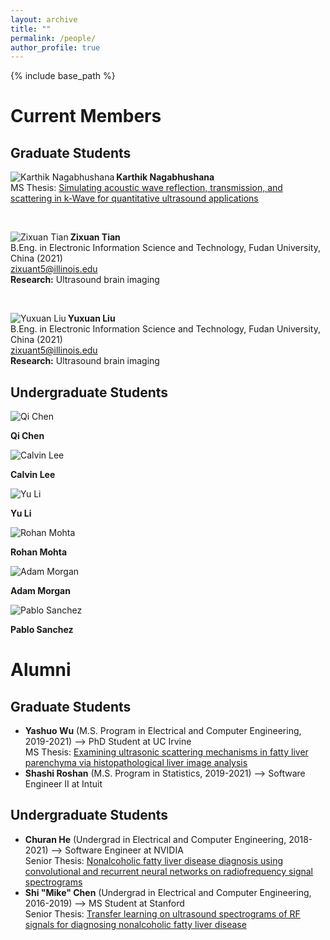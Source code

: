 ```yaml
---
layout: archive
title: ""
permalink: /people/
author_profile: true
---
```


{% include base_path %}

Current Members
======

## Graduate Students

<div class="author__avatar">
  <img src="/images/img/students/Karthik Nagabhushana.jpg" align="left" vertical-align="middle" class="author__avatar" alt="Karthik Nagabhushana">
</div>

<div class="member profile">
   <strong>Karthik Nagabhushana</strong><br/>
    MS Thesis: <a href = "pdf link">Simulating acoustic wave reflection, transmission, and scattering in k-Wave for quantitative ultrasound applications </a>  <br/>
</div>
<p>&nbsp;</p>


<div class="author__avatar">
  <img src="/images/img/students/Zixuan Tian.jpg" align="left" margin="0px 50px 0px 0px" class="author__avatar" alt="Zixuan Tian"> 
</div>
 
<div class="member profile">
  <strong>Zixuan Tian</strong><br>
  B.Eng. in Electronic Information Science and Technology, Fudan University, China (2021)<br>
  <a href="mailto:zixuant5@illinois.edu">zixuant5@illinois.edu</a><br>
  <strong>Research:</strong> Ultrasound brain imaging<br>
</div>
<p>&nbsp;</p>
  
<div class="author__avatar">
    <img src="/images/img/students/Yuxuan Liu.jpg" align="left" class="author__avatar" alt="Yuxuan Liu">  
</div>

<div class="member profile">
   <strong>Yuxuan Liu</strong><br>
   B.Eng. in Electronic Information Science and Technology, Fudan University, China (2021)<br>
   <a href="mailto:zixuant5@illinois.edu">zixuant5@illinois.edu</a><br>
   <strong>Research:</strong> Ultrasound brain imaging<br>
</div>

## Undergraduate Students

<left>
  <div class="author__avatar">
        <img src="/images/img/students/Qi Chen.jpg" class="author__avatar" alt="Qi Chen">  
  </div>
  <div class="author__content">
    <p><strong>Qi Chen</strong></p>
  </div>

  <div class="author__avatar">
        <img src="/images/img/students/Calvin Lee.jpg" class="author__avatar" alt="Calvin Lee">  
  </div>
  <div class="author__content">
    <p><strong>Calvin Lee</strong></p>
  </div>

  <div class="author__avatar">
        <img src="/images/img/students/Yu Li.jpg" class="author__avatar" alt="Yu Li">  
  </div>
  <div class="author__content">
    <p><strong>Yu Li</strong></p>
  </div>
  
  <div class="author__avatar">
        <img src="/images/img/students/Rohan Mohta.jpg" class="author__avatar" alt="Rohan Mohta">  
  </div>
  <div class="author__content">
    <p><strong>Rohan Mohta</strong></p>
  </div>

  <div class="author__avatar">
        <img src="/images/img/students/Adam Morgan.jpg" class="author__avatar" alt="Adam Morgan">  
  </div>
  <div class="author__content">
    <p><strong>Adam Morgan</strong></p>
  </div>

  <div class="author__avatar">
        <img src="/images/img/students/Pablo Sanchez.jpg" class="author__avatar" alt="Pablo Sanchez">  
  </div>
  <div class="author__content">
    <p><strong>Pablo Sanchez</strong></p>
  </div>
</left>  


Alumni
======
## Graduate Students
- **Yashuo Wu** (M.S. Program in Electrical and Computer Engineering, 2019-2021) --> PhD Student at UC Irvine  <br/>
  MS Thesis: <a href = "/pdfs/Wu_MS_Thesis_2021.pdf">Examining ultrasonic scattering mechanisms in fatty liver parenchyma via histopathological liver image analysis  </a>  
- **Shashi Roshan** (M.S. Program in Statistics, 2019-2021) --> Software Engineer II at Intuit

## Undergraduate Students
- **Churan He** (Undergrad in Electrical and Computer Engineering, 2018-2021) --> Software Engineer at NVIDIA  <br/>
  Senior Thesis: <a href = "pdf link">Nonalcoholic fatty liver disease diagnosis using convolutional and recurrent neural networks on radiofrequency signal spectrograms </a>  
- **Shi "Mike" Chen** (Undergrad in Electrical and Computer Engineering, 2016-2019) --> MS Student at Stanford  <br/>
  Senior Thesis: <a href = "pdf link">Transfer learning on ultrasound spectrograms of RF signals for diagnosing nonalcoholic fatty liver disease </a>  
<br/>

